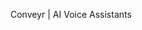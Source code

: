 Conveyr | AI Voice Assistants




![](data:image/gif;base64,R0lGODlhAQABAIAAAAAAAP///yH5BAEAAAAALAAAAAABAAEAAAIBRAA7)